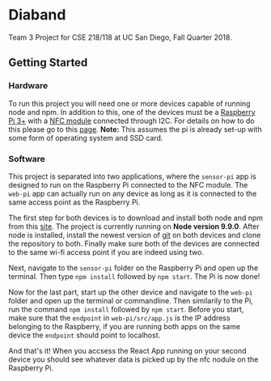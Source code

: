 # Diaband
Team 3 Project for CSE 218/118 at UC San Diego, Fall Quarter 2018.

## Getting Started
### Hardware
To run this project you will need one or more devices capable of running 
node and npm. In addition to this, one of the devices must be a [Raspberry Pi 3+](https://www.raspberrypi.org) with a [NFC module](https://www.itead.cc/wiki/ITEAD_PN532_NFC_MODULE) connected through I2C. 
For details on how to do this please go to this [page](https://www.itead.cc/blog/raspberry-pi-drives-itead-pn532-nfc-module-with-libnfc). **Note:** This assumes the pi is already set-up with some form of operating system and SSD card.

### Software
This project is separated into two applications, where the `sensor-pi` app is designed to run on the Raspberry Pi connected to the NFC module. The `web-pi` app can actually run on any device as long as it is connected to the same access point as the Raspberry Pi. 

The first step for both devices is to download and install both node and npm from this [site](https://nodejs.org/en/download/). The project is currently running on **Node version 9.9.0**. After node is installed, install the newest version of [git](https://git-scm.com/book/en/v2/Getting-Started-Installing-Git) on both devices and clone the repository to both. Finally make sure both of the devices are connected to the same wi-fi access point if you are indeed using two.

Next, navigate to the `sensor-pi` folder on the Raspberry Pi and open up the terminal. Then type `npm install` followed by `npm start`. The Pi is now done!

Now for the last part, start up the other device and navigate to the `web-pi` folder and open up the terminal or commandline. Then similarily to the Pi, run the command `npm install` followed by `npm start`. Before you start, make sure that the `endpoint` in `web-pi/src/app.js` is the IP address belonging to the Raspberry, if you are running both apps on the same device the `endpoint` should point to localhost.

And that's it! When you accsess the React App running on your second device you should see whatever data is picked up by the nfc nodule on the Raspberry Pi.
